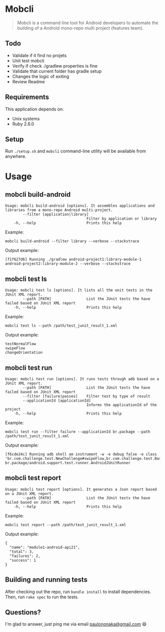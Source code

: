 # Mobcli

> Mobcli is a command line tool for Android developers to automate the building of a Android mono-repo multi project (features team).

## Todo

- Validate if it find no projets
- Unit test mobcli
- Verify if check ./gradlew properties is fine
- Validate that current folder has gradle setup
- Changes the logic of exiting
- Review Readme

## Requirements

This application depends on:

- Unix systems
- Ruby 2.6.0

## Setup

Run `./setup.sh` and `mobcli` command-line utility will be available from anywhere.

# Usage

## mobcli build-android

```
Usage: mobcli build-android [options]. It assembles applications and libraries from a mono-repo Android multi-project.
        --filter [application|library]
                                     Filter by application or library
    -h, --help                       Prints this help
```

Example:

```
mobcli build-android --filter library --verbose --stackstrace

```

Output example:

```
[f1f627d6] Running ./gradlew android-project1:library-module-1 android-project2:library-module-2 --verbose --stackstrace
```

## mobcli test ls

```
Usage: mobcli test ls [options]. It lists all the unit tests in the JUnit XML report.
        --path [PATH]                List the JUnit tests the have failed based on JUnit XML report
    -h, --help                       Prints this help
```

Example:

```
mobcli test ls --path /path/test_junit_result_1.xml
```

Output example:

```
testNormalFlow
swipeFlow
changeOrientation
```

## mobcli test run

```
Usage: mobcli test run [options]. It runs tests through adb based on a JUnit XML report.
        --path [PATH]                List the JUnit tests the have failed based on JUnit XML report
        --filter [failure|passes]    Filter test by type of result
        --applicationId [applicationId]
                                     Informs the applicationId of the project
    -h, --help                       Prints this help
```

Example:

```
mobcli test run --filter failure --applicationId br.package --path /path/test_junit_result_1.xml
```

Output example:

```
[f6cde24c] Running adb shell am instrument -w -e debug false -e class 'br.com.challenge.test.NewChallenge#swipeFlow,br.com.challenge.test.BaseActivity#changeOrientation' br.package/android.support.test.runner.AndroidJUnitRunner
```

## mobcli test report

```
Usage: mobcli test report [options]. It generates a Json report based on a JUnit XML report.
        --path [PATH]                List the JUnit tests the have failed based on JUnit XML report
    -h, --help                       Prints this help
```

Example:

```
mobcli test report --path /path/test_junit_result_1.xml
```

Output example:

```
{
  "name": "module1-android-api21",
  "total": 3,
  "failures": 2,
  "success": 1
}
```

## Building and running tests

After checking out the repo, run `bundle install` to install dependencies. Then, run `rake spec` to run the tests.

## Questions?

I'm glad to answer, just ping me via email paulononaka@gmail.com 😄
